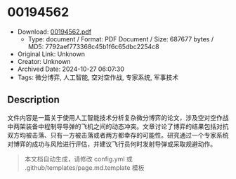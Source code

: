 # 00194562

- Download: [00194562.pdf](00194562.pdf)
    - Type: document / Format: PDF Document / Size: 687677 bytes / MD5: 7792aef773368c45b1f6c65dbc2254c8
- Original Link: Unknown
- Creator: Unknown
- Archived Date: 2024-10-27 06:07:30
- Tags: 微分博弈, 人工智能, 空对空作战, 专家系统, 军事技术

## Description

文件内容是一篇关于使用人工智能技术分析复杂微分博弈的论文，涉及空对空作战中两架装备中程制导导弹的飞机之间的动态冲突。文章讨论了博弈的结果包括对抗双方均被击落、只有一方被击落或者两方都幸存的可能性。研究通过一个专家系统对博弈的成功与风险进行评估，并建议飞行员何时发射导弹或采取规避动作。

> 本文档自动生成，请修改 config.yml 或 .github/templates/page.md.template 模板
